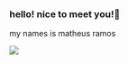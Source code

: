 ### hello! nice to meet you!🤎

my names is matheus ramos 


![](https://th.bing.com/th?id=OIP.lP5BrDqbJOcJfJLtkXov5QHaHa&w=250&h=250&c=8&rs=1&qlt=90&o=6&pid=3.1&rm=2)
